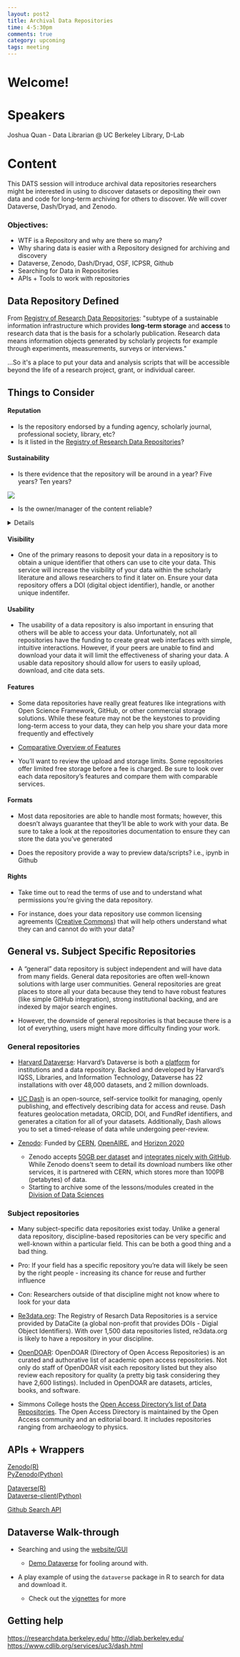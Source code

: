 ```yaml
---
layout: post2
title: Archival Data Repositories
time: 4-5:30pm
comments: true
category: upcoming
tags: meeting
---
```


# Welcome!

# Speakers

Joshua Quan - Data Librarian @ UC Berkeley Library, D-Lab

# Content

This DATS session will introduce archival data repositories researchers might be interested in using to discover datasets or depositing their own data and code
for long-term archiving for others to discover. We will cover Dataverse, Dash/Dryad, and Zenodo.


### Objectives:

- WTF is a Repository and why are there so many?
- Why sharing data is easier with a Repository designed for archiving and discovery
- Dataverse, Zenodo, Dash/Dryad, OSF, ICPSR, Github
- Searching for Data in Repositories
- APIs + Tools to work with repositories


## Data Repository Defined

From [Registry of Research Data Repositories](https://www.re3data.org/):
"subtype of a sustainable information infrastructure which provides **long-term storage** and **access** to research data that is the basis for a scholarly publication. Research data means information objects generated by scholarly projects for example through experiments, measurements, surveys or interviews."

...So it's a place to put your data and analysis scripts that will be accessible beyond the life of a research project, grant, or individual career.

## Things to Consider

#### Reputation

- Is the repository endorsed by a funding agency, scholarly journal, professional society, library, etc?
- Is it listed in the [Registry of Research Data Repositories](https://www.re3data.org/)?


#### Sustainability

- Is there evidence that the repository will be around in a year? Five years? Ten years?

![](../images/digital_resource_lifespan.png)



- Is the owner/manager of the content reliable?

<details>
![](../images/git.gif)
</details>




#### Visibility

- One of the primary reasons to deposit your data in a repository is to obtain a unique identifier that others can use to cite your data. This service will increase the visibility of your data within the scholarly literature and allows researchers to find it later on. Ensure your data repository offers a DOI (digital object identifier), handle, or another unique indentifer.

#### Usability

- The usability of a data repository is also important in ensuring that others will be able to access your data. Unfortunately, not all repositories have the funding to create great web interfaces with simple, intuitive interactions. However, if your peers are unable to find and download your data it will limit the effectiveness of sharing your data. A usable data repository should allow for users to easily upload, download, and cite data sets.

#### Features

- Some data repositories have really great features like integrations with Open Science Framework, GitHub, or other commercial storage solutions. While these feature may not be the keystones to providing long-term access to your data, they can help you share your data more frequently and effectively

- [Comparative Overview of Features](https://dataverse.org/blog/comparative-review-various-data-repositories)

- You’ll want to review the upload and storage limits. Some repositories offer limited free storage before a fee is charged. Be sure to look over each data repository’s features and compare them with comparable services.

#### Formats

- Most data repositories are able to handle most formats; however, this doesn’t always guarantee that they’ll be able to work with your data. Be sure to take a look at the repositories documentation to ensure they can store the data you’ve generated

- Does the repository provide a way to preview data/scripts? i.e., ipynb in Github

#### Rights

- Take time out to read the terms of use and to understand what permissions you’re giving the data repository.

- For instance, does your data repository use common licensing agreements ([Creative Commons](https://creativecommons.org/)) that will help others understand what they can and cannot do with your data?

## General vs. Subject Specific Repositories

- A “general” data repository is subject independent and will have data from many fields. General data repositories are often well-known solutions with large user communities. General repositories are great places to store all your data because they tend to have robust features (like simple GitHub integration), strong institutional backing, and are indexed by major search engines.

- However, the downside of general repositories is that because there is a lot of everything, users might have more difficulty finding your work.

### General repositories
- [Harvard Dataverse](https://dataverse.harvard.edu/): Harvard’s Dataverse is both a [platform](http://dataverse.org/) for institutions and a data repository. Backed and developed by Harvard’s IQSS, Libraries, and Information Technology, Dataverse has 22 installations with over 48,000 datasets, and 2 million downloads.

- [UC Dash](https://dash.berkeley.edu/stash) is an open-source, self-service toolkit for managing, openly publishing, and effectively describing data for access and reuse. Dash features geolocation metadata, ORCID, DOI, and FundRef identifiers, and generates a citation for all of your datasets. Additionally, Dash allows you to set a timed-release of data while undergoing peer-review.

- [Zenodo](https://zenodo.org/): Funded by [CERN](http://home.cern/), [OpenAIRE](https://www.openaire.eu/), and [Horizon 2020](https://ec.europa.eu/programmes/horizon2020/)
  - Zenodo accepts [50GB per dataset](https://zenodo.org/faq) and [integrates nicely with GitHub](https://guides.github.com/activities/citable-code/). While Zenodo doens’t seem to detail its download numbers like other services, it is partnered with CERN, which stores more than 100PB (petabytes) of data.
  - Starting to archive some of the lessons/modules created in the [Division of Data Sciences](https://zenodo.org/communities/berkeley-data-sciences/)

### Subject repositories

- Many subject-specific data repositories exist today. Unlike a general data repository, discipline-based repositories can be very specific and well-known within a particular field. This can be both a good thing and a bad thing.

- Pro: If your field has a specific repository you’re data will likely be seen by the right people - increasing its chance for reuse and further influence

- Con: Researchers outside of that discipline might not know where to look for your data


- [Re3data.org](http://www.re3data.org/): The Registry of Resarch Data Repositories is a service provided by DataCite (a global non-profit that provides DOIs - Digial Object Identifiers). With over 1,500 data repositories listed, re3data.org is likely to have a repository in your discipline.

- [OpenDOAR](http://opendoar.org/): OpenDOAR (Directory of Open Access Repositories) is an curated and authorative list of academic open access repositories. Not only do staff of OpenDOAR visit each repository listed but they also review each repository for quality (a pretty big task considering they have 2,600 listings). Included in OpenDOAR are datasets, articles, books, and software.

- Simmons College hosts the [Open Access Directory’s list of Data Repositories](http://oad.simmons.edu/oadwiki/Data_repositories). The Open Access Directory is maintained by the Open Access community and an editorial board. It includes repositories ranging from archaeology to physics.

## APIs + Wrappers

[Zenodo(R)](https://github.com/karthik/zenodo) <br>
[PyZenodo(Python)](https://github.com/Tommos0/pyzenodo)

[Dataverse(R)](https://cran.r-project.org/web/packages/dataverse/index.html) <br>
[Dataverse-client(Python)](https://github.com/IQSS/dataverse-client-python)

[Github Search API](https://developer.github.com/v3/search/)


## Dataverse Walk-through

- Searching and using the [website/GUI](https://dataverse.harvard.edu/)
  - [Demo Dataverse](https://demo.dataverse.org/) for fooling around with.


- A play example of using the `dataverse` package in R to search for data and download it.
  - Check out the [vignettes](https://cran.r-project.org/web/packages/dataverse/vignettes/A-introduction.html) for more


## Getting help

https://researchdata.berkeley.edu/
http://dlab.berkeley.edu/
https://www.cdlib.org/services/uc3/dash.html
